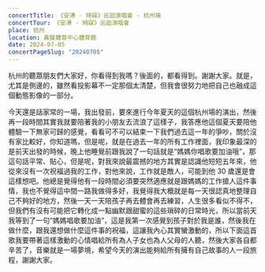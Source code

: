 ```yaml
---
concertTitle: 《安溥 · 時寐》巡迴演唱會 - 杭州場
concertTour: 《安溥 · 時寐》巡迴演唱會
place: 杭州
location: 黃龍體育中心體育館
date: 2024-07-05
concertPageSlug: "20240705"
---
```

杭州的聽眾朋友們大家好，你看得到我嗎？後面的，都看得到。謝謝大家。就是，尤其是側邊的，雖然看投影幕不一定那個太清楚，但我會很努力地把自己也融成這個動態影像的一部分。

今天還是話家常的一場，我出發前，要來進行今年夏天的這個杭州場的演出，然後再一段時間其實我就要陪著我的小朋友去流浪了這樣子，我答應他這個夏天要陪他體驗一下無家可歸的感覺，看看可不可以結束一下我們過去這一年的爭吵，關於沒有家比較好，你知道嗎，但是呢，就是在過去一年的所有工作裡面，我印象最深的是前天出發的時候，晚上他睡覺前跟我說了一句話就是“媽媽你唱歌要加油哦”，那這句話平常、貼心，但是呢，對我來說最震撼的地方其實是認識他短短五年來，他從來沒有一次祝福過我的工作，對他來說，工作就是敵人，可能到他 30 歲還是會這樣想吧。他總是覺得他有一段時間必須要突然適應就是跟媽媽的工作搶人這件事情，我也不覺得這中間一路我做得多好，我覺得我大概就是每一天很認真地整理自己不夠好的地方，然後一天一天陪孩子再去體會再去練習，人生很多看似不得不，但我們有沒有可能把它轉化成一點幽默跟甜蜜的這些瑣碎的日常時光，所以當前天我等到了一句“媽媽唱歌要加油”，這是我第一次感覺到孩子對於我是誰，然後我在做什麼，跟我還想做什麼這件事的祝福，這讓我內心其實蠻激動的，所以下面這首歌我要帶著這樣激動的心情唱給所有為人子女也為人父母的人聽，然後大家各自都辛苦了，音樂就是一場夢境，希望今天的演出能夠給所有擁有自己故事的人一段旅程，謝謝大家。
